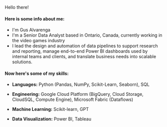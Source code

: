 Hello there!

#### Here is some info about me:

* I'm Gus Alvarenga
* I'm a Senior Data Analyst based in Ontario, Canada, currently working in the video games industry
* I lead the design and automation of data pipelines to support research and reporting, manage end-to-end Power BI dashboards used by internal teams and clients, and translate business needs into scalable solutions.


#### Now here's some of my skills:
  
* **Languages:** Python (Pandas, NumPy, Scikit-Learn, Seaborn), SQL

* **Engineering:** Google Cloud Platform (BigQuery, Cloud Storage, CloudSQL, Compute Engine), Microsoft Fabric (Dataflows)

* **Machine Learning:** Scikit-learn, GPT

* **Data Visualization:** Power BI, Tableau
